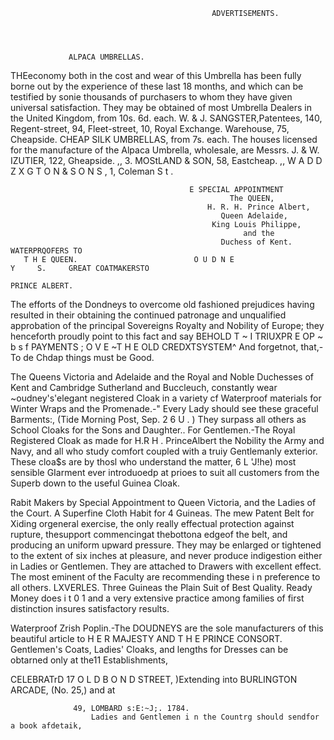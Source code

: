                                                  ADVERTISEMENTS.




                 ALPACA UMBRELLAS.
THEeconomy both in the cost and wear of this Umbrella has been fully
borne out by the experience of these last 18 months, and which can be
testified by sonie thousands of purchasers to whom they have given universal
satisfaction. They may be obtained of most Umbrella Dealers in the
United Kingdom, from 10s. 6d. each.
          W. & J. SANGSTER,Patentees, 140, Regent-street,
                                               94, Fleet-street,
                                               10, Royal Exchange.
                                 Warehouse, 75, Cheapside.
            CHEAP SILK UMBRELLAS, from 7s. each.
   The houses licensed for the manufacture of the Alpaca Umbrella,
wholesale, are                Messrs. J. & W. IZUTIER, 122, Gheapside.
                                                   ,,      3. MOStLAND & SON, 58, Eastcheap.
                                                     ,,     W A D D Z X G T O N & S O N S , 1, Coleman S t .

                                            E SPECIAL APPOINTMENT
                                                     The QUEEN,
                                                H. R. H. Prince Albert,
                                                   Queen Adelaide,
                                                 King Louis Philippe,
                                                        and the
                                                   Duchess of Kent.
    WATERPRQOFERS TO
       T H E QUEEN.                          O U D N E                        Y     S.     GREAT COATMAKERSTO
                                                                                              PRINCE ALBERT.

  The efforts of the Dondneys to overcome old fashioned prejudices having resulted in their obtaining the continued
patronage and unqualified approbation of the principal Sovereigns Royalty and Nobility of Europe; they henceforth
proudly point to this fact and say BEHOLD T ~ I TRIUXPR
                                                E        OP ~ b s f PAYMENTS
                                                                    ;        O V E ~T H E OLD CREDXTSYSTEM^ And
forgetnot, that,-To      de Chdap things must be Good.

  The Queens Victoria and Adelaide and the Royal and Noble Duchesses of Kent and Cambridge
Sutherland and Buccleuch, constantly wear ~oudney's'elegant negistered Cloak in a variety cf Waterproof
materials for Winter Wraps and the Promenade.-" Every Lady should see these graceful Barments:, (Tide Morning
Post, Sep. 2 6 U . ) They surpass all others as School Cloaks for the Sons and Daughter..
  For Gentlemen.-The Royal Registered Cloak as made for H.R H . PrinceAlbert the Nobility the Army
and Navy, and all who study comfort coupled with a truiy Gentlemanly exterior. These cloa$s are by thosl
who understand the matter, 6 L 'J!he) most sensible GIarment ever introduoedp at prioes to suit all
customers from the Superb down to the useful Guinea Cloak.

  Rabit Makers by Special Appointment to Queen Victoria, and the Ladies of
the Court. A Superfine Cloth Habit for 4 Guineas.
  The mew Patent Belt for Xiding orgeneral exercise, the only really effectual protection against rupture,
thesupport commencingat thebottona edgeof the belt, and producing an uniform upward pressure. They may be enlarged
or tightened to the extent of six inches at pleasure, and never produce indigestion either in Ladies or Gentlemen. They
are attached to Drawers with excellent effect. The most eminent of the Faculty are recommending these i n preference
to all others.
  LXVERLES. Three Guineas the Plain Suit of Best Quality.                    Ready Money does i t 0 1 and a very extensive
practice among families of first distinction insures satisfactory results.

   Waterproof Zrish Poplin.-The                      DOUDNEYS                  are the sole manufacturers of this beautiful
article to H E R MAJESTY AND T H E PRINCE CONSORT.                    Gentlemen's Coats, Ladies' Cloaks, and lengths for
Dresses can be obtarned only at the11 Establishments,

  CELEBRATrD      17 O L D B O N D STREET,
                            )Extending into BURLINGTON ARCADE, (No. 25,) and at

                  49, LOMBARD s:E:~J;. 1784.
                      Ladies and Gentlemen i n the Countrg should sendfor a book afdetaik,
